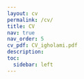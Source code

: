```yaml
---
layout: cv
permalink: /cv/
title: CV
nav: true
nav_order: 5
cv_pdf: CV_igholami.pdf
description: 
toc:
  sidebar: left
---
```

